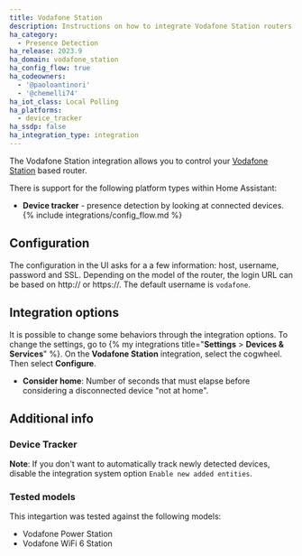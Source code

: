 ```yaml
---
title: Vodafone Station
description: Instructions on how to integrate Vodafone Station routers into Home Assistant.
ha_category:
  - Presence Detection
ha_release: 2023.9
ha_domain: vodafone_station
ha_config_flow: true
ha_codeowners:
  - '@paoloantinori'
  - '@chemelli74'
ha_iot_class: Local Polling
ha_platforms:
  - device_tracker
ha_ssdp: false
ha_integration_type: integration
---
```


The Vodafone Station integration allows you to control your [Vodafone Station](https://www.vodafone.it/privati/area-supporto/assistenza-dispositivi/vodafone-station.html) based router.

There is support for the following platform types within Home Assistant:

- **Device tracker** - presence detection by looking at connected devices.
{% include integrations/config_flow.md %}

## Configuration

The configuration in the UI asks for a a few information: host, username, password and SSL.
Depending on the model of the router, the login URL can be based on http:// or https://.
The default username is `vodafone`.


## Integration options

It is possible to change some behaviors through the integration options.
To change the settings, go to {% my integrations title="**Settings** > **Devices & Services**" %}. On the **Vodafone Station** integration, select the cogwheel. Then select **Configure**.

- **Consider home**: Number of seconds that must elapse before considering a disconnected device "not at home".

## Additional info

### Device Tracker

**Note**: If you don't want to automatically track newly detected devices, disable the integration system option `Enable new added entities`.


### Tested models

This integartion was tested against the following models:

  - Vodafone Power Station 
  - Vodafone WiFi 6 Station
